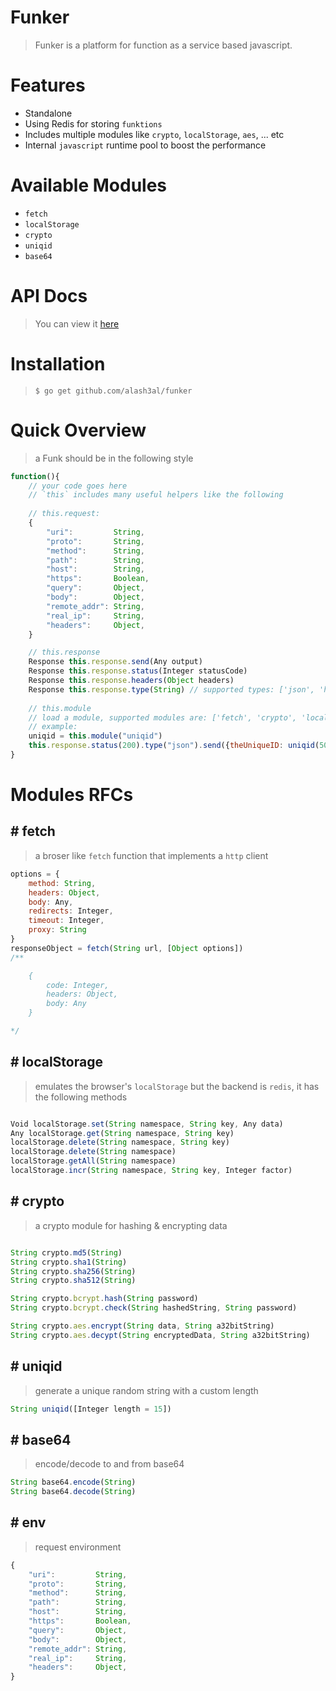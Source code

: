 Funker
=======
> Funker is a platform for function as a service based javascript.

Features
========
- Standalone
- Using Redis for storing `funktions`
- Includes multiple modules like `crypto`, `localStorage`, `aes`, ... etc
- Internal `javascript` runtime pool to boost the performance

Available Modules
==================
- `fetch`
- `localStorage`
- `crypto`
- `uniqid`
- `base64`

API Docs
========
> You can view it [here](https://documenter.getpostman.com/view/2408647/RzfZQDJF)

Installation
=============
> `$ go get github.com/alash3al/funker`

Quick Overview
===============
> a Funk should be in the following style
```js
function(){
    // your code goes here
    // `this` includes many useful helpers like the following
    
    // this.request: 
    {
        "uri":         String,
        "proto":       String,
        "method":      String,
        "path":        String,
        "host":        String,
        "https":       Boolean,
        "query":       Object,
        "body":        Object,
        "remote_addr": String,
        "real_ip":     String,
        "headers":     Object,
    }

    // this.response
    Response this.response.send(Any output)
    Response this.response.status(Integer statusCode)
    Response this.response.headers(Object headers)
    Response this.response.type(String) // supported types: ['json', 'html']
    
    // this.module
    // load a module, supported modules are: ['fetch', 'crypto', 'localStorage', 'uniqid', 'base64']
    // example:
    uniqid = this.module("uniqid")
    this.response.status(200).type("json").send({theUniqueID: uniqid(50)})
}
```

Modules RFCs
============
## # fetch
> a broser like `fetch` function that implements a `http` client
```js
options = {
    method: String,
    headers: Object,
    body: Any,
    redirects: Integer,
    timeout: Integer,
    proxy: String
}
responseObject = fetch(String url, [Object options])
/**

    {
        code: Integer,
        headers: Object,
        body: Any
    }

*/
```

## # localStorage
> emulates the browser's `localStorage` but the backend is `redis`, it has the following methods

```js

Void localStorage.set(String namespace, String key, Any data)
Any localStorage.get(String namespace, String key)
localStorage.delete(String namespace, String key)
localStorage.delete(String namespace)
localStorage.getAll(String namespace)
localStorage.incr(String namespace, String key, Integer factor)

```

## # crypto
> a crypto module for hashing & encrypting data
```js

String crypto.md5(String)
String crypto.sha1(String)
String crypto.sha256(String)
String crypto.sha512(String)

String crypto.bcrypt.hash(String password)
String crypto.bcrypt.check(String hashedString, String password)

String crypto.aes.encrypt(String data, String a32bitString)
String crypto.aes.decypt(String encryptedData, String a32bitString)

```

## # uniqid
> generate a unique random string with a custom length
```js
String uniqid([Integer length = 15])
```

## # base64
> encode/decode to and from base64
```js
String base64.encode(String)
String base64.decode(String)
```

## # env
> request environment
```js
{
    "uri":         String,
    "proto":       String,
    "method":      String,
    "path":        String,
    "host":        String,
    "https":       Boolean,
    "query":       Object,
    "body":        Object,
    "remote_addr": String,
    "real_ip":     String,
    "headers":     Object,
}
```
